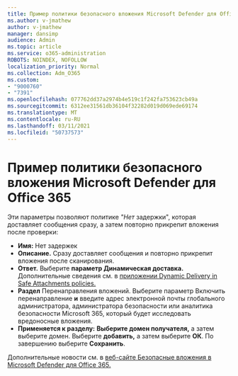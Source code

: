 ```yaml
---
title: Пример политики безопасного вложения Microsoft Defender для Office 365
ms.author: v-jmathew
author: v-jmathew
manager: dansimp
audience: Admin
ms.topic: article
ms.service: o365-administration
ROBOTS: NOINDEX, NOFOLLOW
localization_priority: Normal
ms.collection: Adm_O365
ms.custom:
- "9000760"
- "7391"
ms.openlocfilehash: 077762dd37a2974b4e519c1f242fa753623cb49a
ms.sourcegitcommit: 6312ee31561db36104f32282d019d069ede69174
ms.translationtype: MT
ms.contentlocale: ru-RU
ms.lasthandoff: 03/11/2021
ms.locfileid: "50737573"
---
```

# <a name="example-microsoft-defender-for-office-365-safe-attachment-policy"></a>Пример политики безопасного вложения Microsoft Defender для Office 365

Эти параметры позволяют политике *"Нет* задержки", которая доставляет сообщения сразу, а затем повторно прикрепит вложения после проверки:

- **Имя:** Нет задержек
- **Описание.** Сразу доставляет сообщения и повторно прикрепит вложения после сканирования.
- **Ответ.** Выберите **параметр Динамическая доставка.** Дополнительные сведения см. в [приложении Dynamic Delivery in Safe Attachments policies.](https://go.microsoft.com/fwlink/?linkid=2092328)
- **Раздел** Перенаправления вложений. Выберите параметр Включить перенаправление **и** введите адрес электронной почты глобального администратора, администратора безопасности или аналитика безопасности Microsoft 365, который будет исследовать вредоносные вложения.
- **Применяется к разделу:** **Выберите домен получателя,** а затем выберите домен. Выберите **добавить,** а затем выберите **ОК**. По завершению выберите **Сохранить**.

Дополнительные новости см. в [веб-сайте Безопасные вложения в Microsoft Defender для Office 365.](https://go.microsoft.com/fwlink/?linkid=2092213)
